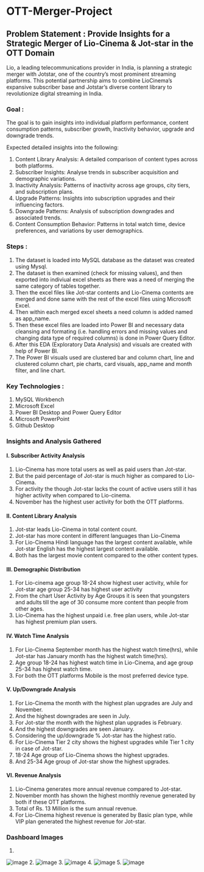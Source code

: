# OTT-Merger-Project


## Problem Statement : Provide Insights for a Strategic Merger of Lio-Cinema & Jot-star in the OTT Domain

Lio, a leading telecommunications provider in India, is planning a strategic merger with Jotstar, one of the country’s most prominent streaming platforms. This potential partnership aims to combine LioCinema’s expansive subscriber base and Jotstar’s diverse content library to revolutionize digital streaming in India.  

### Goal : 
The goal is to gain insights into individual platform performance, content consumption patterns, subscriber growth, Inactivity behavior, upgrade and downgrade trends.   

Expected detailed insights into the following:  
1. Content Library Analysis: A detailed comparison of content types across both platforms.  
2. Subscriber Insights: Analyse trends in subscriber acquisition and demographic variations.   
3. Inactivity Analysis: Patterns of inactivity across age groups, city tiers, and subscription 
plans.    
4. Upgrade Patterns: Insights into subscription upgrades and their influencing factors.   
5. Downgrade Patterns: Analysis of subscription downgrades and associated trends.   
6. Content Consumption Behavior: Patterns in total watch time, device preferences, and 
variations by user demographics.  

### Steps :
1. The dataset is loaded into MySQL database as the dataset was created using Mysql.
2. The dataset is then examined (check for missing values), and then exported into indiviual excel sheets as there was a need of merging the same category of tables together.
3. Then the excel files like Jot-star contents and Lio-Cinema contents are merged and done same with the rest of the excel files using Microsoft Excel.
4. Then within each merged excel sheets a need column is added named as app_name.
5. Then these excel files are loaded into Power BI and necessary data cleansing and formating (i.e. handling errors and missing values and changing data type of required columns) is done in Power Query Editor.
6. After this EDA (Exploratory Data Analysis) and visuals are created with help of Power BI.
7. The Power BI visuals used are clustered bar and column chart, line and clustered column chart, pie charts, card visuals, app_name and month filter, and line chart.

### Key Technologies :
1. MySQL Workbench
2. Microsoft Excel
3. Power BI Desktop and Power Query Editor
4. Microsoft PowerPoint
5. Github Desktop

### Insights and Analysis Gathered
#### I. Subscriber Activity Analysis
1. Lio-Cinema has more total users as well as paid users than Jot-star.
2. But the paid percentage of Jot-star is much higher as compared to Lio-Cinema.
3. For activity the though Jot-star lacks the count of active users still it has higher activity when compared to Lio-cinema.
4. November has the highest user activity for both the OTT platforms.


#### II. Content Library Analysis
1. Jot-star leads Lio-Cinema in total content count.
2. Jot-star has more content in different languages than Lio-Cinema
3. For Lio-Cinema Hindi language has the largest content available, while Jot-star English has the highest largest content available.
4. Both has the largest movie content compared to the other content types.


#### III. Demographic Distribution 
1. For Lio-cinema age group 18-24 show highest user activity, while for Jot-star age group 25-34 has highest user activity
2. From the chart User Activity by Age Groups it is seen that youngsters and adults till the age of 30 consume more content than people from other ages.
3. Lio-Cinema has the highest unpaid i.e. free plan users, while Jot-star has highest premium plan users.

#### IV. Watch Time Analysis
1. For Lio-Cinema September month has the highest watch time(hrs), while Jot-star has January month has the highest watch time(hrs).
2. Age group 18-24 has highest watch time in Lio-Cinema, and age group 25-34 has highest watch time.
3. For both the OTT platforms Mobile is the most preferred device type.

#### V. Up/Downgrade Analysis
1. For Lio-Cinema the month with the highest plan upgrades are July and November.
2. And the highest downgrades are seen in July.
3. For Jot-star the month with the highest plan upgrades is February.
5. And the highest downgrades are seen January.
6. Considering the up/downgrade % Jot-star has the highest ratio.
7. For Lio-Cinema Tier 2 city shows the highest upgrades while Tier 1 city in case of Jot-star.
8. 18-24 Age group of Lio-Cinema shows the highest upgrades.
9. And 25-34 Age group of Jot-star show the highest upgrades.

#### VI. Revenue Analysis
1. Lio-Cinema generates more annual revenue compared to Jot-star.
2. November month has shown the highest monthly revenue generated by both if these OTT platforms.
3. Total of Rs. 13 Million is the sum annual revenue.
4. For Lio-Cinema highest revenue is generated by Basic plan type, while VIP plan generated the highest revenue for Jot-star.
   
### Dashboard Images
1.
![image](https://github.com/user-attachments/assets/1ac232aa-5a45-4a87-a789-52179f646b1e)
2.
![image](https://github.com/user-attachments/assets/b7ad6cea-0a7f-463b-a914-3ae6a7a0493e)
3.
![image](https://github.com/user-attachments/assets/a4e66457-5072-4fb2-a630-17d2335c1125)
4.
![image](https://github.com/user-attachments/assets/b4c8a61b-26dd-491a-aae4-42791b0dc0d1)
5.
![image](https://github.com/user-attachments/assets/5b736342-61ea-484b-81a7-ff622943787d)






